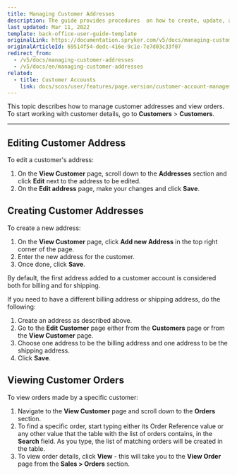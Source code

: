 ```yaml
---
title: Managing Customer Addresses
description: The guide provides procedures  on how to create, update, and view customer addresses in the Back Office
last_updated: Mar 11, 2022
template: back-office-user-guide-template
originalLink: https://documentation.spryker.com/v5/docs/managing-customer-addresses
originalArticleId: 69514f54-dedc-416e-9c1e-7e7d03c33f07
redirect_from:
  - /v5/docs/managing-customer-addresses
  - /v5/docs/en/managing-customer-addresses
related:
  - title: Customer Accounts
    link: docs/scos/user/features/page.version/customer-account-management-feature-overview/customer-account-management-feature-overview.html
---
```


This topic describes how to manage customer addresses and view orders.
To start working with customer details, go to **Customers** > **Customers**.
***
## Editing Customer Address
To edit a customer's address:
1. On the **View Customer** page, scroll down to the **Addresses** section and click **Edit** next to the address to be edited.
2. On the **Edit address** page, make your changes and click **Save**.

## Creating Customer Addresses
To create a new address:
1. On the **View Customer** page, click **Add new Address** in the top right corner of the page.
2. Enter the new address for the customer.
3. Once done, click **Save**.

By default, the first address added to a customer account is considered both for billing and for shipping.

If you need to have a different billing address or shipping address, do the following:
1. Create an address as described above.
2. Go to the **Edit Customer** page either from the **Customers** page or from the **View Customer** page.
3. Choose one address to be the billing address and one address to be the shipping address.
4. Click **Save**.

## Viewing Customer Orders
To view orders made by a specific customer:
1. Navigate to the **View Customer** page and scroll down to the **Orders** section.
2. To find a specific order, start typing either its Order Reference value or any other value that the table with the list of orders contains, in the **Search** field. As you type, the list of matching orders will be created in the table.
3. To view order details, click **View** - this will take you to the **View Order** page from the **Sales > Orders** section.
